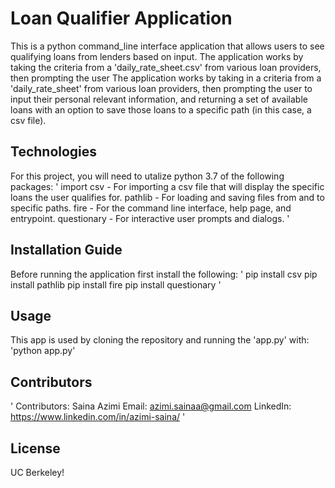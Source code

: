 # Loan Qualifier Application
This is a python command_line interface application that allows users to see qualifying loans from lenders based on input. The application works by taking the criteria from a 'daily_rate_sheet.csv' from various loan providers, then prompting the user
The application works by taking in a criteria from a 'daily_rate_sheet' from various loan providers, then prompting the user to input their personal relevant information, and returning a set of available loans with an option to save those loans to a specific path (in this case, a csv file).
## Technologies
For this project, you will need to utalize python 3.7 of the following packages:
' 
import csv - For importing a csv file that will display the specific loans the user qualifies for. 
pathlib - For loading and saving files from and to specific paths.
fire - For the command line interface, help page, and entrypoint. 
questionary - For interactive user prompts and dialogs. 
' 
## Installation Guide
Before running the application first install the following:
'
pip install csv
pip install pathlib
pip install fire 
pip install questionary 
' 
## Usage
This app is used by cloning the repository and running the 'app.py' with:
'python app.py'

## Contributors
'
Contributors: Saina Azimi
Email: azimi.sainaa@gmail.com
LinkedIn: https://www.linkedin.com/in/azimi-saina/ 
' 
## License
UC Berkeley!